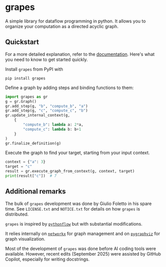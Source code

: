 # grapes

A simple library for dataflow programming in python.
It allows you to organize your computation as a directed acyclic graph.

## Quickstart

For a more detailed explanation, refer to the [documentation](https://giuliofolettograpes.readthedocs.io/).
Here's what you need to know to get started quickly.

Install `grapes` from PyPI with

```console
pip install grapes
```

Define a graph by adding steps and binding functions to them:

```python
import grapes as gr
g = gr.Graph()
gr.add_step(g, "b", "compute_b", "a")
gr.add_step(g, "c", "compute_c", "b")
gr.update_internal_context(g,
    {
        "compute_b": lambda a: 2*a,
        "compute_c": lambda b: b+1
    }
)
gr.finalize_definition(g)
```

Execute the graph to find your target, starting from your input context.

```python
context = {"a": 3}
target = "c"
result = gr.execute_graph_from_context(g, context, target)
print(result["c"])  # 7
```

## Additional remarks

The bulk of `grapes` development was done by Giulio Foletto in his spare time.
See `LICENSE.txt` and `NOTICE.txt` for details on how `grapes` is distributed.

`grapes` is inspired by [`pythonflow`](https://github.com/spotify/pythonflow) but with substantial modifications.

It relies internally on [`networkx`](https://networkx.org/) for graph management and on [`pygraphviz`](https://github.com/pygraphviz/pygraphviz) for graph visualization.

Most of the development of `grapes` was done before AI coding tools were available.
However, recent edits (September 2025) were assisted by GitHub Copilot, especially for writing docstrings.
